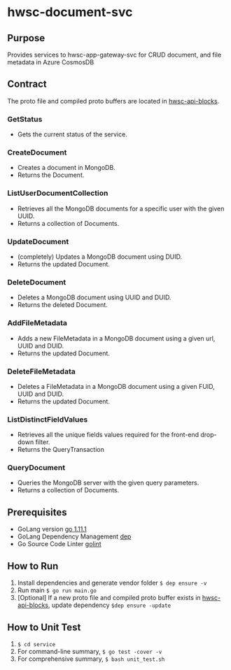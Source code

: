 # hwsc-document-svc

## Purpose
 Provides services to hwsc-app-gateway-svc for CRUD document, and file metadata in Azure CosmosDB

## Contract
The proto file and compiled proto buffers are located in [hwsc-api-blocks](https://github.com/faraonc/hwsc-api-blocks/tree/master/int/hwsc-document-svc/proto).
### GetStatus
- Gets the current status of the service.
### CreateDocument
- Creates a document in MongoDB.
- Returns the Document.
### ListUserDocumentCollection
- Retrieves all the MongoDB documents for a specific user with the given UUID.
- Returns a collection of Documents.
### UpdateDocument
- (completely) Updates a MongoDB document using DUID.
- Returns the updated Document.
### DeleteDocument
- Deletes a MongoDB document using UUID and DUID.
- Returns the deleted Document.
### AddFileMetadata
- Adds a new FileMetadata in a MongoDB document using a given url, UUID and DUID.
- Returns the updated Document.
### DeleteFileMetadata
- Deletes a FileMetadata in a MongoDB document using a given FUID, UUID and DUID.
- Returns the updated Document.
### ListDistinctFieldValues
- Retrieves all the unique fields values required for the front-end drop-down filter.
- Returns the QueryTransaction
### QueryDocument
- Queries the MongoDB server with the given query parameters.
- Returns a collection of Documents.

## Prerequisites
- GoLang version [go 1.11.1](https://golang.org/dl/)
- GoLang Dependency Management [dep](https://github.com/golang/dep)
- Go Source Code Linter [golint](https://github.com/golang/lint)

## How to Run
1. Install dependencies and generate vendor folder ``$ dep ensure -v``
2. Run main ``$ go run main.go``
3. [Optional] If a new proto file and compiled proto buffer exists in [hwsc-api-blocks](https://github.com/faraonc/hwsc-api-blocks/tree/master/int/hwsc-document-svc/proto), update dependency ``$dep ensure -update``

## How to Unit Test
1. ``$ cd service``
2. For command-line summary, ``$ go test -cover -v``
3. For comprehensive summary, ``$ bash unit_test.sh``

